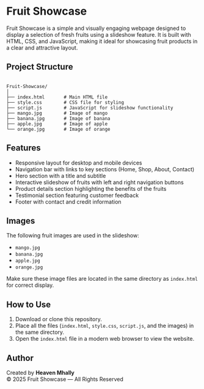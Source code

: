 # Fruit Showcase

Fruit Showcase is a simple and visually engaging webpage designed to display a selection of fresh fruits using a slideshow feature. It is built with HTML, CSS, and JavaScript, making it ideal for showcasing fruit products in a clear and attractive layout.

## Project Structure

```

Fruit-Showcase/
│
├── index.html       # Main HTML file
├── style.css        # CSS file for styling
├── script.js        # JavaScript for slideshow functionality
├── mango.jpg        # Image of mango
├── banana.jpg       # Image of banana
├── apple.jpg        # Image of apple
└── orange.jpg       # Image of orange

```

## Features

- Responsive layout for desktop and mobile devices
- Navigation bar with links to key sections (Home, Shop, About, Contact)
- Hero section with a title and subtitle
- Interactive slideshow of fruits with left and right navigation buttons
- Product details section highlighting the benefits of the fruits
- Testimonial section featuring customer feedback
- Footer with contact and credit information

## Images

The following fruit images are used in the slideshow:

- `mango.jpg`
- `banana.jpg`
- `apple.jpg`
- `orange.jpg`

Make sure these image files are located in the same directory as `index.html` for correct display.

## How to Use

1. Download or clone this repository.
2. Place all the files (`index.html`, `style.css`, `script.js`, and the images) in the same directory.
3. Open the `index.html` file in a modern web browser to view the website.

## Author

Created by **Heaven Mhally**  
© 2025 Fruit Showcase — All Rights Reserved